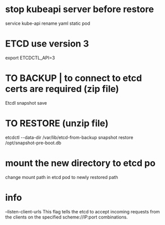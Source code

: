 # stop kubeapi server before restore
service kube-api
rename yaml static pod

# ETCD use version 3
export ETCDCTL_API=3

# TO BACKUP | to connect to etcd certs are required   (zip file)
Etcdl snapshot save <certs flag> <save director>

# TO RESTORE (unzip file)
etcdctl  --data-dir /var/lib/etcd-from-backup snapshot restore /opt/snapshot-pre-boot.db

# mount the new directory to etcd po
change mount path in etcd pod to newly restored path 

# info
–listen-client-urls 
This flag tells the etcd to accept incoming requests from the clients on the specified scheme://IP:port combinations.